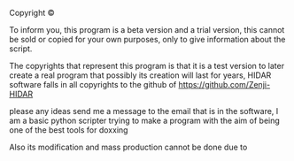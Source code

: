 Copyright ©⠀⠀⠀⠀⠀⠀⠀⠀⠀⠀⠀⠀

To inform you, this program is a beta version and a trial version, 
this cannot be sold or copied for your own purposes, only to give information about the script.

The copyrights that represent this program is that it is a test version to later create 
a real program that possibly its creation will last for years, 
HIDAR software falls in all copyrights to the github of https://github.com/Zenji-HIDAR

please any ideas send me a message to the email that is in the software, 
I am a basic python scripter trying to make a program with the aim of being 
one of the best tools for doxxing

Also its modification and mass production cannot be done due to
